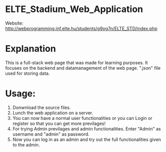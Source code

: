 # ELTE_Stadium_Web_Application

Website: http://webprogramming.inf.elte.hu/students/g9og7n/ELTE_STD/index.php

# Explanation
This is a full-stack web page that was made for learning purposes. It focuses on the backend and datamanagement of the web page.
".json" file used for storing data.

# Usage:
1) Donwnload the source files.
2) Lunch the web application on a server.
3) You can now have a normal user functionalities or you can Login or register so that you can get more previlages!  
4) For trying Admin previlages and admin functionalities. Enter "Admin" as username and "admin" as password. 
5) Now you can log in as an admin and try out the full functionalities given to the admin.
